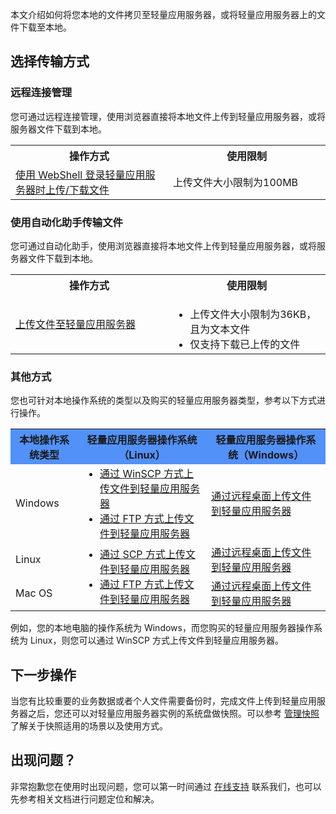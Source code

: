 本文介绍如何将您本地的文件拷贝至轻量应用服务器，或将轻量应用服务器上的文件下载至本地。


## 选择传输方式

### 远程连接管理
您可通过远程连接管理，使用浏览器直接将本地文件上传到轻量应用服务器，或将服务器文件下载到本地。
<table>
<tr>
<th width="50%"> 操作方式</th>
<th>使用限制</th>
</tr>
<tr>
<td><a href="https://cloud.tencent.com/document/product/1207/44642#updownload">使用 WebShell 登录轻量应用服务器时上传/下载文件</a></td>
<td>上传文件大小限制为100MB</td>
</tr>
</table>

### 使用自动化助手传输文件
您可通过自动化助手，使用浏览器直接将本地文件上传到轻量应用服务器，或将服务器文件下载到本地。

<table>
<tr>
<th width="50%">操作方式</th>
<th>使用限制</th>
</tr>
<tr>
<td><a href="https://cloud.tencent.com/document/product/1340/72845">上传文件至轻量应用服务器</a></td>
<td>
<ul style="margin-bottom:0px">
<li>上传文件大小限制为36KB，且为文本文件</li>
<li>仅支持下载已上传的文件</li>
</ul>
</td>
</table>


### 其他方式
您也可针对本地操作系统的类型以及购买的轻量应用服务器类型，参考以下方式进行操作。

 <table>
      <tr bgcolor=#5291F8>
        <th>本地操作系统类型</th>
        <th>轻量应用服务器操作系统（Linux）</th>
        <th>轻量应用服务器操作系统（Windows）</th>		 
      </tr>
      <tr>
        <td> Windows </td>
				<td>
					<ul style="margin: 0;"><li><a href="https://cloud.tencent.com/document/product/1207/53134">通过 WinSCP 方式上传文件到轻量应用服务器</a></li>
					<li><a href="https://cloud.tencent.com/document/product/1207/53212">通过 FTP 方式上传文件到轻量应用服务器</a></li></ul>
				</td>
				<td><a href="https://cloud.tencent.com/document/product/1207/53214">通过远程桌面上传文件到轻量应用服务器</a></td>
      </tr>
      <tr>
        <td> Linux </td>
				<td rowspan=2>
					<ul style="margin: 0;"><li><a href="https://cloud.tencent.com/document/product/1207/53215">通过 SCP 方式上传文件到轻量应用服务器</a></li>
					<li><a href="https://cloud.tencent.com/document/product/1207/53216">通过 FTP 方式上传文件到轻量应用服务器</a></li></ul></td>
				<td><a href="https://cloud.tencent.com/document/product/1207/53217">通过远程桌面上传文件到轻量应用服务器</a></td>
      </tr>
      <tr>
        <td>Mac OS</td>
        <td><a href="https://cloud.tencent.com/document/product/1207/53218">通过远程桌面上传文件到轻量应用服务器</a></td>
      </tr>
    </table>
例如，您的本地电脑的操作系统为 Windows，而您购买的轻量应用服务器操作系统为 Linux，则您可以通过 WinSCP 方式上传文件到轻量应用服务器。




## 下一步操作
当您有比较重要的业务数据或者个人文件需要备份时，完成文件上传到轻量应用服务器之后，您还可以对轻量应用服务器实例的系统盘做快照。可以参考 [管理快照](https://cloud.tencent.com/document/product/1207/48546) 了解关于快照适用的场景以及使用方式。

## 出现问题？
非常抱歉您在使用时出现问题，您可以第一时间通过 [在线支持](https://cloud.tencent.com/online-service?from=doc_1207) 联系我们，也可以先参考相关文档进行问题定位和解决。

